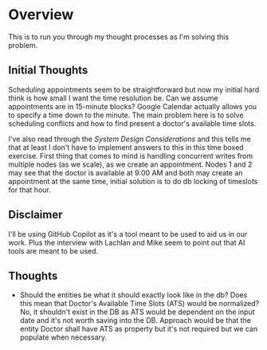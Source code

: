 # Overview
This is to run you through my thought processes as I'm solving this problem.

## Initial Thoughts
Scheduling appointments seem to be straightforward but now my initial hard think is how small I want the time resolution be. Can we assume appointments are in 15-minute blocks? Google Calendar actually allows you to specify a time down to the minute. The main problem here is to solve scheduling conflicts and how to find present a doctor's available time slots.

I've also read through the _System Design Considerations_ and this tells me that at least I don't have to implement answers to this in this time boxed exercise. First thing that comes to mind is handling concurrent writes from multiple nodes (as we scale), as we create an appointment. Nodes 1 and 2 may see that the doctor is available at 9:00 AM and both may create an appointment at the same time, initial solution is to do db locking of timeslots for that hour.

## Disclaimer
I'll be using GitHub Copilot as it's a tool meant to be used to aid us in our work. Plus the interview with Lachlan and Mike seem to point out that AI tools are meant to be used.

## Thoughts
- Should the entities be what it should exactly look like in the db? Does this mean that Doctor's Available Time Slots (ATS) would be normalized? No, it shouldn't exist in the DB as ATS would be dependent on the input date and it's not worth saving into the DB. Approach would be that the entity Doctor shall have ATS as property but it's not required but we can populate when necessary.